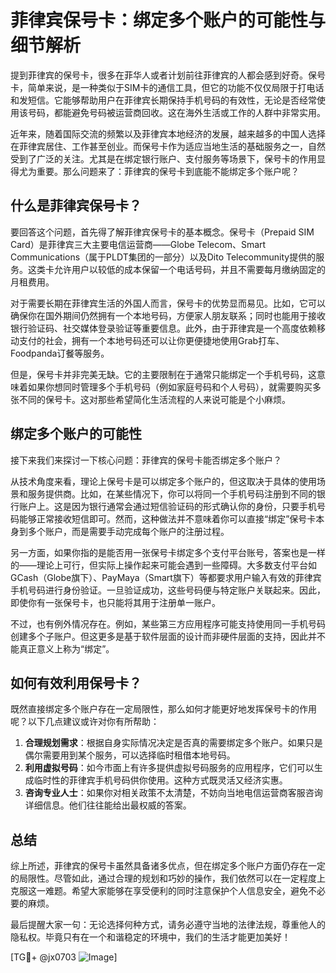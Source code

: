 # 菲律宾保号卡：绑定多个账户的可能性与细节解析

提到菲律宾的保号卡，很多在菲华人或者计划前往菲律宾的人都会感到好奇。保号卡，简单来说，是一种类似于SIM卡的通信工具，但它的功能不仅仅局限于打电话和发短信。它能够帮助用户在菲律宾长期保持手机号码的有效性，无论是否经常使用该号码，都能避免号码被运营商回收。这在海外生活或工作的人群中非常实用。

近年来，随着国际交流的频繁以及菲律宾本地经济的发展，越来越多的中国人选择在菲律宾居住、工作甚至创业。而保号卡作为适应当地生活的基础服务之一，自然受到了广泛的关注。尤其是在绑定银行账户、支付服务等场景下，保号卡的作用显得尤为重要。那么问题来了：菲律宾的保号卡到底能不能绑定多个账户呢？

## 什么是菲律宾保号卡？

要回答这个问题，首先得了解菲律宾保号卡的基本概念。保号卡（Prepaid SIM Card）是菲律宾三大主要电信运营商——Globe Telecom、Smart Communications（属于PLDT集团的一部分）以及Dito Telecommunity提供的服务。这类卡允许用户以较低的成本保留一个电话号码，并且不需要每月缴纳固定的月租费用。

对于需要长期在菲律宾生活的外国人而言，保号卡的优势显而易见。比如，它可以确保你在国外期间仍然拥有一个本地号码，方便家人朋友联系；同时也能用于接收银行验证码、社交媒体登录验证等重要信息。此外，由于菲律宾是一个高度依赖移动支付的社会，拥有一个本地号码还可以让你更便捷地使用Grab打车、Foodpanda订餐等服务。

但是，保号卡并非完美无缺。它的主要限制在于通常只能绑定一个手机号码，这意味着如果你想同时管理多个手机号码（例如家庭号码和个人号码），就需要购买多张不同的保号卡。这对那些希望简化生活流程的人来说可能是个小麻烦。

## 绑定多个账户的可能性

接下来我们来探讨一下核心问题：菲律宾的保号卡能否绑定多个账户？

从技术角度来看，理论上保号卡是可以绑定多个账户的，但这取决于具体的使用场景和服务提供商。比如，在某些情况下，你可以将同一个手机号码注册到不同的银行账户上。这是因为银行通常会通过短信验证码的形式确认你的身份，只要手机号码能够正常接收短信即可。然而，这种做法并不意味着你可以直接“绑定”保号卡本身到多个账户，而是需要手动完成每个账户的注册过程。

另一方面，如果你指的是能否用一张保号卡绑定多个支付平台账号，答案也是一样的——理论上可行，但实际上操作起来可能会遇到一些障碍。大多数支付平台如GCash（Globe旗下）、PayMaya（Smart旗下）等都要求用户输入有效的菲律宾手机号码进行身份验证。一旦验证成功，这些号码便与特定账户关联起来。因此，即使你有一张保号卡，也只能将其用于注册单一账户。

不过，也有例外情况存在。例如，某些第三方应用程序可能支持使用同一手机号码创建多个子账户。但这更多是基于软件层面的设计而非硬件层面的支持，因此并不能真正意义上称为“绑定”。

## 如何有效利用保号卡？

既然直接绑定多个账户存在一定局限性，那么如何才能更好地发挥保号卡的作用呢？以下几点建议或许对你有所帮助：

1. **合理规划需求**：根据自身实际情况决定是否真的需要绑定多个账户。如果只是偶尔需要用到某个服务，可以选择临时租借本地号码。
2. **利用虚拟号码**：如今市面上有许多提供虚拟号码服务的应用程序，它们可以生成临时性的菲律宾手机号码供你使用。这种方式既灵活又经济实惠。
3. **咨询专业人士**：如果你对相关政策不太清楚，不妨向当地电信运营商客服咨询详细信息。他们往往能给出最权威的答案。

## 总结

综上所述，菲律宾的保号卡虽然具备诸多优点，但在绑定多个账户方面仍存在一定的局限性。尽管如此，通过合理的规划和巧妙的操作，我们依然可以在一定程度上克服这一难题。希望大家能够在享受便利的同时注意保护个人信息安全，避免不必要的麻烦。

最后提醒大家一句：无论选择何种方式，请务必遵守当地的法律法规，尊重他人的隐私权。毕竟只有在一个和谐稳定的环境中，我们的生活才能更加美好！

[TG💪+ @jx0703 ![Image](https://github.com/user-attachments/assets/dbca1d08-cadb-493c-b0ec-ad6f7a83f270)]